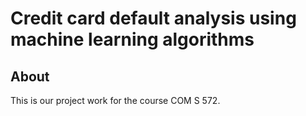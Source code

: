 # Credit card default analysis using machine learning algorithms 

## About 
This is our project work for the course COM S 572.